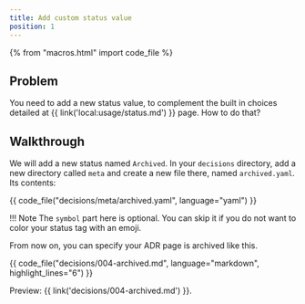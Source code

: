 ```yaml
---
title: Add custom status value
position: 1
---
```


{% from "macros.html" import code_file %}

## Problem

You need to add a new status value, to complement the built in choices detailed at {{ link('local:usage/status.md') }} page. How to do that?

## Walkthrough

We will add a new status named `Archived`. In your `decisions` directory, add a new directory called `meta` and create a new file there, named `archived.yaml`. Its contents:

{{ code_file("decisions/meta/archived.yaml", language="yaml") }}

!!! Note
    The `symbol` part here is optional. You can skip it if you do not want to color your status tag with an emoji.

From now on, you can specify your ADR page is archived like this.

{{ code_file("decisions/004-archived.md", language="markdown", highlight_lines="6") }}

Preview: {{ link('decisions/004-archived.md') }}.
